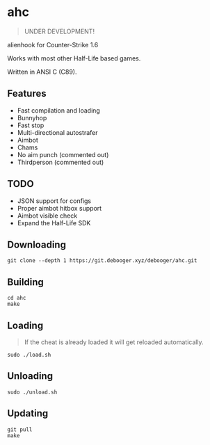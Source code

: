 # ahc

> UNDER DEVELOPMENT!

alienhook for Counter-Strike 1.6

Works with most other Half-Life based games.

Written in ANSI C (C89).

## Features

* Fast compilation and loading
* Bunnyhop
* Fast stop
* Multi-directional autostrafer
* Aimbot
* Chams
* No aim punch (commented out)
* Thirdperson (commented out)

## TODO

* JSON support for configs
* Proper aimbot hitbox support
* Aimbot visible check
* Expand the Half-Life SDK

## Downloading

```
git clone --depth 1 https://git.debooger.xyz/debooger/ahc.git
```

## Building

```
cd ahc
make
```

## Loading

> If the cheat is already loaded it will get reloaded automatically.

```
sudo ./load.sh
```

## Unloading

```
sudo ./unload.sh
```

## Updating

```
git pull
make
```
